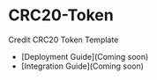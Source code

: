 # CRC20-Token
Credit CRC20 Token Template

* [Deployment Guide](Coming soon)
* [Integration Guide](Coming soon)
